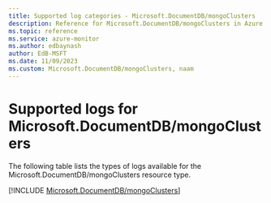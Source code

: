 ```yaml
---
title: Supported log categories - Microsoft.DocumentDB/mongoClusters
description: Reference for Microsoft.DocumentDB/mongoClusters in Azure Monitor Logs.
ms.topic: reference
ms.service: azure-monitor
ms.author: edbaynash
author: EdB-MSFT
ms.date: 11/09/2023
ms.custom: Microsoft.DocumentDB/mongoClusters, naam
---
```





# Supported logs for Microsoft.DocumentDB/mongoClusters  
The following table lists the types of logs available for the Microsoft.DocumentDB/mongoClusters resource type.
  
  
[!INCLUDE [Microsoft.DocumentDB/mongoClusters](./includes/microsoft-documentdb-mongoclusters-logs-include.md)]
  
